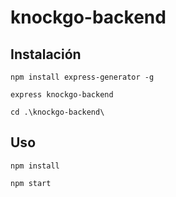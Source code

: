 # knockgo-backend

## Instalación

```
npm install express-generator -g
```
```
express knockgo-backend
```
```
cd .\knockgo-backend\
```

## Uso

```
npm install
```
```
npm start
```